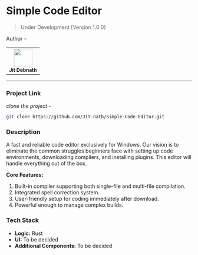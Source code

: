 # Simple Code Editor

> Under Development [Version 1.0.0]

Author - 
<table>
  <tr>
    <td align="center"><a href="https://github.com/Jit-nath"><img src="https://avatars.githubusercontent.com/u/146635600?s=96&v=4" width="50px;" alt=""/><br /><sub><b>Jit Debnath</b></sub></a><br /></td>
  </tr>
</table>

---

### Project Link
*clone the project -*
```bash
git clone https://github.com/Jit-nath/Simple-Code-Editor.git
```

### Description
A fast and reliable code editor exclusively for Windows. Our vision is to eliminate the common struggles beginners face with setting up code environments, downloading compilers, and installing plugins. This editor will handle everything out of the box.

**Core Features:**

1. Built-in compiler supporting both single-file and multi-file compilation.
2. Integrated spell correction system.
3. User-friendly setup for coding immediately after download.
4. Powerful enough to manage complex builds.

### Tech Stack
- **Logic:** Rust
- **UI:** To be decided
- **Additional Components:** To be decided
